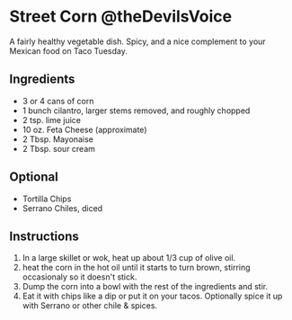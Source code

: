 # Street Corn @theDevilsVoice

A fairly healthy vegetable dish. Spicy, and a nice complement to your 
Mexican food on Taco Tuesday.

## Ingredients

- 3  or 4 cans of corn
- 1 bunch cilantro, larger stems removed, and roughly chopped 
- 2 tsp. lime juice
- 10 oz. Feta Cheese (approximate)
- 2 Tbsp. Mayonaise
- 2 Tbsp. sour cream

## Optional

- Tortilla Chips
- Serrano Chiles, diced


## Instructions

1. In a large skillet or wok, heat up about 1/3 cup of olive oil. 
2. heat the corn in the hot oil until it starts to turn brown, stirring occasionaly so it doesn't stick.
3. Dump the corn into a bowl with the rest of the ingredients and stir. 
4. Eat it with chips like a dip or put it on your tacos. Optionally spice it up with Serrano or other chile & spices.

